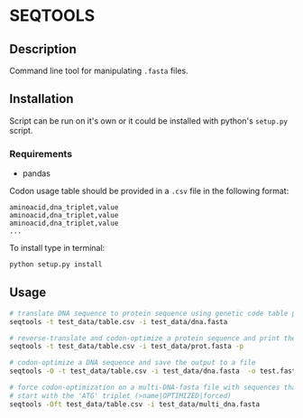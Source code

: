 # SEQTOOLS
## Description
Command line tool for manipulating `.fasta` files.

## Installation
Script can be run on it's own or it could be installed with python's `setup.py` script.

### Requirements
- pandas

Codon usage table should be provided in a `.csv` file in the following format:
```csv
aminoacid,dna_triplet,value
aminoacid,dna_triplet,value
aminoacid,dna_triplet,value
...
```

To install type in terminal:
```bash
python setup.py install
```


## Usage
```bash
# translate DNA sequence to protein sequence using genetic code table provided in the codon usage table and print the output
seqtools -t test_data/table.csv -i test_data/dna.fasta

# reverse-translate and codon-optimize a protein sequence and print the output
seqtools -t test_data/table.csv -i test_data/prot.fasta -p

# codon-optimize a DNA sequence and save the output to a file
seqtools -O -t test_data/table.csv -i test_data/dna.fasta  -o test.fasta

# force codon-optimization on a multi-DNA-fasta file with sequences that don't
# start with the 'ATG' triplet (>name|OPTIMIZED|forced)
seqtools -Oft test_data/table.csv -i test_data/multi_dna.fasta
```